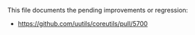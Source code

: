 This file documents the pending improvements or regression:

* https://github.com/uutils/coreutils/pull/5700
